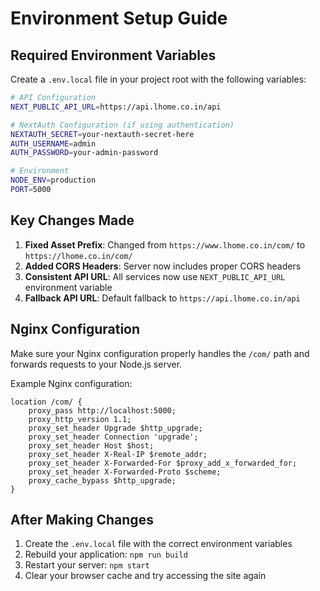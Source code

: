 # Environment Setup Guide

## Required Environment Variables

Create a `.env.local` file in your project root with the following variables:

```bash
# API Configuration
NEXT_PUBLIC_API_URL=https://api.lhome.co.in/api

# NextAuth Configuration (if using authentication)
NEXTAUTH_SECRET=your-nextauth-secret-here
AUTH_USERNAME=admin
AUTH_PASSWORD=your-admin-password

# Environment
NODE_ENV=production
PORT=5000
```

## Key Changes Made

1. **Fixed Asset Prefix**: Changed from `https://www.lhome.co.in/com/` to `https://lhome.co.in/com/`
2. **Added CORS Headers**: Server now includes proper CORS headers
3. **Consistent API URL**: All services now use `NEXT_PUBLIC_API_URL` environment variable
4. **Fallback API URL**: Default fallback to `https://api.lhome.co.in/api`

## Nginx Configuration

Make sure your Nginx configuration properly handles the `/com/` path and forwards requests to your Node.js server.

Example Nginx configuration:
```nginx
location /com/ {
    proxy_pass http://localhost:5000;
    proxy_http_version 1.1;
    proxy_set_header Upgrade $http_upgrade;
    proxy_set_header Connection 'upgrade';
    proxy_set_header Host $host;
    proxy_set_header X-Real-IP $remote_addr;
    proxy_set_header X-Forwarded-For $proxy_add_x_forwarded_for;
    proxy_set_header X-Forwarded-Proto $scheme;
    proxy_cache_bypass $http_upgrade;
}
```

## After Making Changes

1. Create the `.env.local` file with the correct environment variables
2. Rebuild your application: `npm run build`
3. Restart your server: `npm start`
4. Clear your browser cache and try accessing the site again 